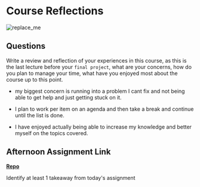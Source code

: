 # Course Reflections

![replace_me](https://codeworks.blob.core.windows.net/public/assets/img/illustrations/placeholder.svg)

## Questions

Write a review and reflection of your experiences in this course, as this is the last lecture before your `final project`, what are your concerns, how do you plan to manage your time, what have you enjoyed most about the course up to this point.

- my biggest concern is running into a problem I cant fix and not being able to get help and just getting stuck on it.

- I plan to work per item on an agenda and then take a break and continue until the list is done.

- I have enjoyed actually being able to increase my knowledge and better myself on the topics covered.

## Afternoon Assignment Link

**[Repo](https://github.com/Enderdr4gon74/<ASSIGNMENT_REPO>)**

Identify at least 1 takeaway from today's assignment
